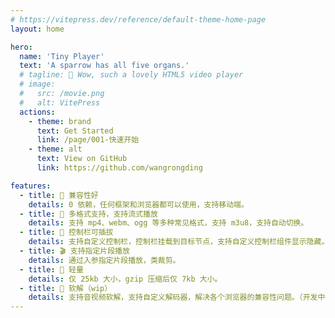 ```yaml
---
# https://vitepress.dev/reference/default-theme-home-page
layout: home

hero:
  name: 'Tiny Player'
  text: 'A sparrow has all five organs.'
  # tagline: 🦄 Wow, such a lovely HTML5 video player
  # image:
  #   src: /movie.png
  #   alt: VitePress
  actions:
    - theme: brand
      text: Get Started
      link: /page/001-快速开始
    - theme: alt
      text: View on GitHub
      link: https://github.com/wangrongding

features:
  - title: 🧩 兼容性好
    details: 0 依赖，任何框架和浏览器都可以使用，支持移动端。
  - title: 🌸 多格式支持，支持流式播放
    details: 支持 mp4、webm、ogg 等多种常见格式，支持 m3u8，支持自动切换。
  - title: 🌟 控制栏可插拔
    details: 支持自定义控制栏，控制栏挂载到目标节点，支持自定义控制栏组件显示隐藏。
  - title: 🎬 支持指定片段播放
    details: 通过入参指定片段播放，类裁剪。
  - title: 🎨 轻量
    details: 仅 25kb 大小，gzip 压缩后仅 7kb 大小。
  - title: 🥳 软解（wip）
    details: 支持音视频软解，支持自定义解码器，解决各个浏览器的兼容性问题。（开发中）
---
```

